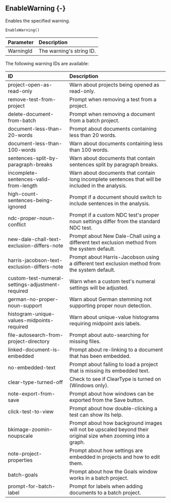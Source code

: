 ## EnableWarning {-}

Enables the specified warning.

```{sql}
EnableWarning()
```

**Parameter** | **Description**
| :-- | :-- |
WarningId | The warning's string ID.

The following warning IDs are available:

**ID** | **Description**
| :-- | :-- |
project-open-as-read-only  |  Warn about projects being opened as read-only.
remove-test-from-project  |  Prompt when removing a test from a project.
delete-document-from-batch  |  Prompt when removing a document from a batch project.
document-less-than-20-words |  Prompt about documents containing less than 20 words.
document-less-than-100-words  | Warn about documents containing less than 100 words.
sentences-split-by-paragraph-breaks  |  Warn about documents that contain sentences split by paragraph breaks.
incomplete-sentences-valid-from-length  |  Warn about documents that contain long incomplete sentences that will be included in the analysis.
high-count-sentences-being-ignored  |  Prompt if a document should switch to include sentences in the analysis.
ndc-proper-noun-conflict  |  Prompt if a custom NDC test's proper noun settings differ from the standard NDC test.
new-dale-chall-text-exclusion-differs-note  |  Prompt about New Dale-Chall using a different text exclusion method from the system default.
harris-jacobson-text-exclusion-differs-note  |  Prompt about Harris-Jacobson using a different text exclusion method from the system default.
custom-test-numeral-settings-adjustment-required  |  Warn when a custom test's numeral settings will be adjusted.
german-no-proper-noun-support  |  Warn about German stemming not supporting proper noun detection.
histogram-unique-values-midpoints-required  |  Warn about unique-value histograms requiring midpoint axis labels.
file-autosearch-from-project-directory  |  Prompt about auto-searching for missing files.
linked-document-is-embedded  |  Prompt about re-linking to a document that has been embedded.
no-embedded-text  | Prompt about failing to load a project that is missing its embedded text.
clear-type-turned-off  |  Check to see if ClearType is turned on (Windows only).
note-export-from-save  |  Prompt about how windows can be exported from the Save button.
click-test-to-view  | Prompt about how double-clicking a test can show its help.
bkimage-zoomin-noupscale  |  Prompt about how background images will not be upscaled beyond their original size when zooming into a graph.
note-project-properties  |  Prompt about how settings are embedded in projects and how to edit them.
batch-goals  |  Prompt about how the Goals window works in a batch project.
prompt-for-batch-label  |  Prompt for labels when adding documents to a batch project.
